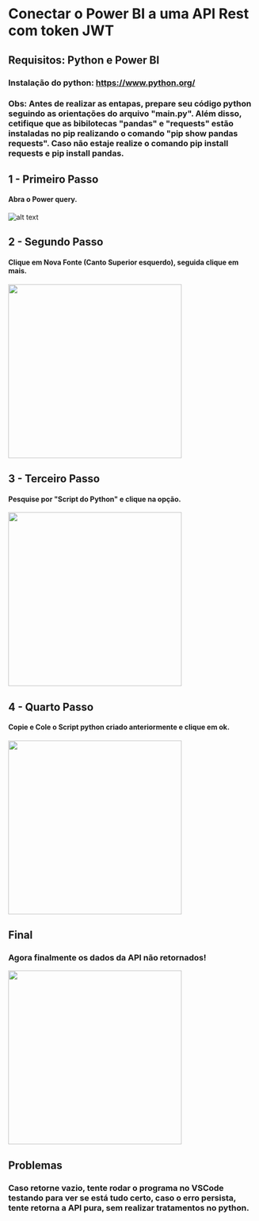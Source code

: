 # Conectar o Power BI a uma API Rest com token JWT

## Requisitos: Python e Power BI

### Instalação do python: https://www.python.org/

### Obs: Antes de realizar as entapas, prepare seu código python seguindo as orientações do arquivo "main.py". Além disso, cetifique que as bibilotecas "pandas" e "requests" estão instaladas no pip realizando o comando "pip show pandas requests". Caso não estaje realize o comando pip install requests e pip install pandas.

## 1 - Primeiro Passo
#### Abra o Power query.
![alt text](./imagens_pbi/1.png)

## 2 - Segundo Passo
#### Clique em Nova Fonte (Canto Superior esquerdo), seguida clique em mais.
<img src="./imagens_pbi/2.png" width="350">

## 3 - Terceiro Passo
#### Pesquise por "Script do Python" e clique na opção.
<img src="./imagens_pbi/3.png" width="350">

## 4 - Quarto Passo
#### Copie e Cole o Script python criado anteriormente e clique em ok.
<img src="./imagens_pbi/4.png" width="350">

## Final
### Agora finalmente os dados da API não retornados!
<img src="./imagens_pbi/5.png" width="350">

## Problemas
### Caso retorne vazio, tente rodar o programa no VSCode testando para ver se está tudo certo, caso o erro persista, tente retorna a API pura, sem realizar tratamentos no python.
